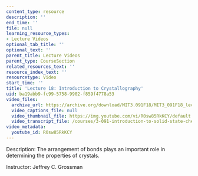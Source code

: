 ```yaml
---
content_type: resource
description: ''
end_time: ''
file: null
learning_resource_types:
- Lecture Videos
optional_tab_title: ''
optional_text: ''
parent_title: Lecture Videos
parent_type: CourseSection
related_resources_text: ''
resource_index_text: ''
resourcetype: Video
start_time: ''
title: 'Lecture 18: Introduction to Crystallography'
uid: ba19abb9-fc99-5758-9902-f859f4778a53
video_files:
  archive_url: https://archive.org/download/MIT3.091F18/MIT3_091F18_lec18_300k.mp4
  video_captions_file: null
  video_thumbnail_file: https://img.youtube.com/vi/R0sw85RkKCY/default.jpg
  video_transcript_file: /courses/3-091-introduction-to-solid-state-chemistry-fall-2018/c1204a7c19a88d404e87f9c20b4772eb_R0sw85RkKCY.pdf
video_metadata:
  youtube_id: R0sw85RkKCY
---
```


Description: The arrangement of bonds plays an important role in determining the properties of crystals.

Instructor: Jeffrey C. Grossman

